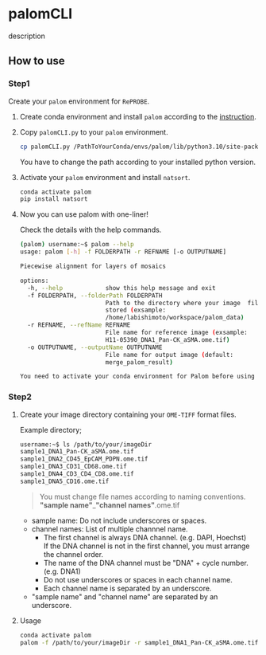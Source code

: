 # palomCLI

description

## How to use

### Step1

Create your `palom` environment for `RePROBE`.

1. Create conda environment and install `palom` according to the [instruction](https://github.com/labsyspharm/palom).

1. Copy `palomCLI.py` to your `palom` environment.

    ```sh
    cp palomCLI.py /PathToYourConda/envs/palom/lib/python3.10/site-packages/palom/cli/palomCLI.py
    ```

    You have to change the path according to your installed python version.

1. Activate your `palom` environment and install `natsort`.

    ```sh
    conda activate palom
    pip install natsort
    ```

1. Now you can use palom with one-liner!

    Check the details with the help commands.

    ```sh
    (palom) username:~$ palom --help
    usage: palom [-h] -f FOLDERPATH -r REFNAME [-o OUTPUTNAME]

    Piecewise alignment for layers of mosaics

    options:
      -h, --help            show this help message and exit
      -f FOLDERPATH, --folderPath FOLDERPATH
                            Path to the directory where your image  files are
                            stored (exsample:
                            /home/labishimoto/workspace/palom_data)
      -r REFNAME, --refName REFNAME
                            File name for reference image (exsample:
                            H11-05390_DNA1_Pan-CK_aSMA.ome.tif)
      -o OUTPUTNAME, --outputName OUTPUTNAME
                            File name for output image (default:
                            merge_palom_result)

    You need to activate your conda environment for Palom before using ME
    ```

### Step2

1. Create your image directory containing your `OME-TIFF` format files.

    Example directory;

    ```sh
    username:~$ ls /path/to/your/imageDir
    sample1_DNA1_Pan-CK_aSMA.ome.tif
    sample1_DNA2_CD45_EpCAM_PDPN.ome.tif
    sample1_DNA3_CD31_CD68.ome.tif
    sample1_DNA4_CD3_CD4_CD8.ome.tif
    sample1_DNA5_CD16.ome.tif
    ```

    > You must change file names according to naming conventions.  
    > **"sample name"**_**"channel names"**.ome.tif

    - sample name: Do not include underscores or spaces.
    - channel names: List of multiple channnel name.
        - The first channel is always DNA channel. (e.g. DAPI, Hoechst)  
            If the DNA channel is not in the first channel, you must arrange the channel order.
        - The name of the DNA channel must be "DNA" + cycle number. (e.g. DNA1)
        - Do not use underscores or spaces in each channel name.
        - Each channel name is separated by an underscore.
    - "sample name" and "channel name" are separated by an underscore.

2. Usage

    ```sh
    conda activate palom
    palom -f /path/to/your/imageDir -r sample1_DNA1_Pan-CK_aSMA.ome.tif
    ```
